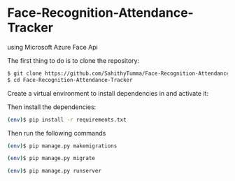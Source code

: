 # Face-Recognition-Attendance-Tracker
using Microsoft Azure Face Api


The first thing to do is to clone the repository:

```sh
$ git clone https://github.com/SahithyTumma/Face-Recognition-Attendance-Tracker.git
$ cd Face-Recognition-Attendance-Tracker
```

Create a virtual environment to install dependencies in and activate it:

Then install the dependencies:

```sh
(env)$ pip install -r requirements.txt
```

Then run the following commands

```sh
(env)$ pip manage.py makemigrations
```

```sh
(env)$ pip manage.py migrate
```

```sh
(env)$ pip manage.py runserver
```
